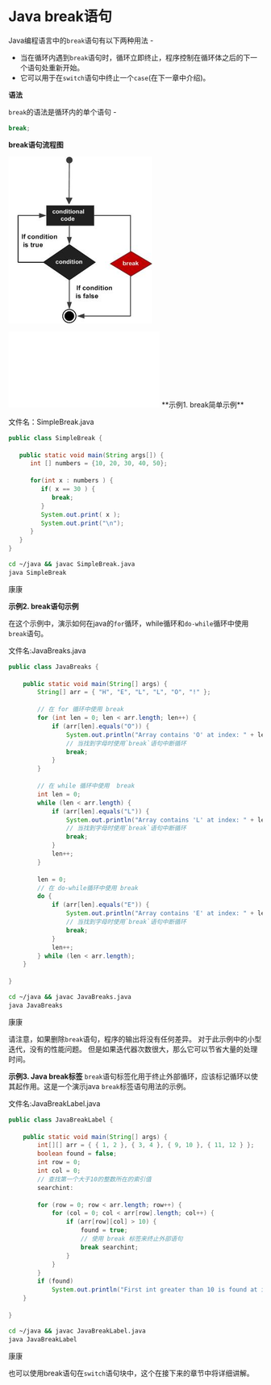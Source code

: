 # Java break语句

Java编程语言中的`break`语句有以下两种用法 - 

- 当在循环内遇到`break`语句时，循环立即终止，程序控制在循环体之后的下一个语句处重新开始。
- 它可以用于在`switch`语句中终止一个`case`(在下一章中介绍)。

**语法**

`break`的语法是循环内的单个语句 - 

```java
break;
```

**break语句流程图**

![break语句](./images/break.jpg)

<iframe src="//player.bilibili.com/player.html?aid=69116374&bvid=BV1kJ411T71u&cid=119786856&page=1" scrolling="no" border="0" frameborder="no" framespacing="0" allowfullscreen="true"> </iframe>
**示例1.  break简单示例**

文件名：SimpleBreak.java

```java
public class SimpleBreak {

   public static void main(String args[]) {
      int [] numbers = {10, 20, 30, 40, 50};

      for(int x : numbers ) {
         if( x == 30 ) {
            break;
         }
         System.out.print( x );
         System.out.print("\n");
      }
   }
}
```

```bash
cd ~/java && javac SimpleBreak.java
java SimpleBreak
```

康康

**示例2. break语句示例**

在这个示例中，演示如何在java的`for`循环，while循环和`do-while`循环中使用`break`语句。

文件名:JavaBreaks.java

```java
public class JavaBreaks {

    public static void main(String[] args) {
        String[] arr = { "H", "E", "L", "L", "O", "!" };

        // 在 for 循环中使用 break
        for (int len = 0; len < arr.length; len++) {
            if (arr[len].equals("O")) {
                System.out.println("Array contains 'O' at index: " + len);
                // 当找到字母时使用`break`语句中断循环
                break;
            }
        }

        // 在 while 循环中使用  break
        int len = 0;
        while (len < arr.length) {
            if (arr[len].equals("L")) {
                System.out.println("Array contains 'L' at index: " + len);
                // 当找到字母时使用`break`语句中断循环
                break;
            }
            len++;
        }

        len = 0;
        // 在 do-while循环中使用 break
        do {
            if (arr[len].equals("E")) {
                System.out.println("Array contains 'E' at index: " + len);
                // 当找到字母时使用`break`语句中断循环
                break;
            }
            len++;
        } while (len < arr.length);
    }

}
```

```bash
cd ~/java && javac JavaBreaks.java
java JavaBreaks
```

康康

请注意，如果删除`break`语句，程序的输出将没有任何差异。 对于此示例中的小型迭代，没有的性能问题。 但是如果迭代器次数很大，那么它可以节省大量的处理时间。

**示例3. Java break标签**
`break`语句标签化用于终止外部循环，应该标记循环以使其起作用。这是一个演示java `break`标签语句用法的示例。

文件名:JavaBreakLabel.java

```java
public class JavaBreakLabel {

    public static void main(String[] args) {
        int[][] arr = { { 1, 2 }, { 3, 4 }, { 9, 10 }, { 11, 12 } };
        boolean found = false;
        int row = 0;
        int col = 0;
        // 查找第一个大于10的整数所在的索引值
        searchint:

        for (row = 0; row < arr.length; row++) {
            for (col = 0; col < arr[row].length; col++) {
                if (arr[row][col] > 10) {
                    found = true;
                    // 使用 break 标签来终止外部语句
                    break searchint;
                }
            }
        }
        if (found)
            System.out.println("First int greater than 10 is found at index: [" + row + "," + col + "]");
    }

}
```

```bash
cd ~/java && javac JavaBreakLabel.java
java JavaBreakLabel
```

康康

也可以使用break语句在`switch`语句块中，这个在接下来的章节中将详细讲解。



